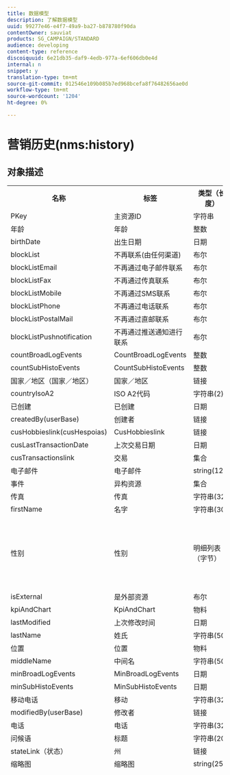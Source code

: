 ```yaml
---
title: 数据模型
description: 了解数据模型
uuid: 99277e46-e4f7-49a9-ba27-b878780f90da
contentOwner: sauviat
products: SG_CAMPAIGN/STANDARD
audience: developing
content-type: reference
discoiquuid: 6e21db35-daf9-4edb-977a-6ef606db0e4d
internal: n
snippet: y
translation-type: tm+mt
source-git-commit: 012546e109b085b7ed968bcefa8f76482656ae0d
workflow-type: tm+mt
source-wordcount: '1204'
ht-degree: 0%

---
```



# 营销历史(nms:history)

## 对象描述

<table>
               <tr>
                  <th>名称</th>
                  <th>标签</th>
                  <th>类型（长度）</th>
                  <th>明细列表值</th>
               </tr>
               <tr>
                  <td>PKey</td>
                  <td>主资源ID</td>
                  <td>字符串 </td>
                  <td> </td>
               </tr>
               <tr>
                  <td>年龄</td>
                  <td>年龄</td>
                  <td>整数 </td>
                  <td> </td>
               </tr>
               <tr>
                  <td>birthDate</td>
                  <td>出生日期</td>
                  <td>日期 </td>
                  <td> </td>
               </tr>
               <tr>
                  <td>blockList</td>
                  <td>不再联系(由任何渠道)</td>
                  <td>布尔 </td>
                  <td> </td>
               </tr>
               <tr>
                  <td>blockListEmail</td>
                  <td>不再通过电子邮件联系</td>
                  <td>布尔 </td>
                  <td> </td>
               </tr>
               <tr>
                  <td>blockListFax</td>
                  <td>不再通过传真联系</td>
                  <td>布尔 </td>
                  <td> </td>
               </tr>
               <tr>
                  <td>blockListMobile</td>
                  <td>不再通过SMS联系</td>
                  <td>布尔 </td>
                  <td> </td>
               </tr>
               <tr>
                  <td>blockListPhone</td>
                  <td>不再通过电话联系</td>
                  <td>布尔 </td>
                  <td> </td>
               </tr>
               <tr>
                  <td>blockListPostalMail</td>
                  <td>不再通过直邮联系</td>
                  <td>布尔 </td>
                  <td> </td>
               </tr>
               <tr>
                  <td>blockListPushnotification</td>
                  <td>不再通过推送通知进行联系</td>
                  <td>布尔 </td>
                  <td> </td>
               </tr>
               <tr>
                  <td>countBroadLogEvents</td>
                  <td>CountBroadLogEvents</td>
                  <td>整数 </td>
                  <td> </td>
               </tr>
               <tr>
                  <td>countSubHistoEvents</td>
                  <td>CountSubHistoEvents</td>
                  <td>整数 </td>
                  <td> </td>
               </tr>
               <tr>
                  <td>国家／地区（国家／地区）</td>
                  <td>国家／地区</td>
                  <td>链接 </td>
                  <td> </td>
               </tr>
               <tr>
                  <td>countryIsoA2</td>
                  <td>ISO A2代码</td>
                  <td>字符串(2)</td>
                  <td> </td>
               </tr>
               <tr>
                  <td>已创建</td>
                  <td>已创建</td>
                  <td>日期 </td>
                  <td> </td>
               </tr>
               <tr>
                  <td>createdBy(userBase)</td>
                  <td>创建者</td>
                  <td>链接 </td>
                  <td> </td>
               </tr>
               <tr>
                  <td>cusHobbieslink(cusHespoias)</td>
                  <td>CusHobbieslink</td>
                  <td>链接 </td>
                  <td> </td>
               </tr>
               <tr>
                  <td>cusLastTransactionDate</td>
                  <td>上次交易日期</td>
                  <td>日期 </td>
                  <td> </td>
               </tr>
               <tr>
                  <td>cusTransactionslink</td>
                  <td>交易</td>
                  <td>集合 </td>
                  <td> </td>
               </tr>
               <tr>
                  <td>电子邮件</td>
                  <td>电子邮件</td>
                  <td>string(128)</td>
                  <td> </td>
               </tr>
               <tr>
                  <td>事件</td>
                  <td>异构资源</td>
                  <td>集合 </td>
                  <td> </td>
               </tr>
               <tr>
                  <td>传真</td>
                  <td>传真</td>
                  <td>字符串(32)</td>
                  <td> </td>
               </tr>
               <tr>
                  <td>firstName</td>
                  <td>名字</td>
                  <td>字符串(30)</td>
                  <td> </td>
               </tr>
               <tr>
                  <td>性别</td>
                  <td>性别</td>
                  <td>明细列表（字节） </td>
                  <td>
                     <ul>
                        <li>未指定——未知- 0</li>
                        <li>男——男- 1</li>
                        <li>女——女- 2</li>
                        <li>无效值- __Invalid_value__ - __Invalid_value__</li>
                     </ul>
                  </td>
               </tr>
               <tr>
                  <td>isExternal</td>
                  <td>是外部资源</td>
                  <td>布尔 </td>
                  <td> </td>
               </tr>
               <tr>
                  <td>kpiAndChart</td>
                  <td>KpiAndChart</td>
                  <td>物料 </td>
                  <td> </td>
               </tr>
               <tr>
                  <td>lastModified</td>
                  <td>上次修改时间</td>
                  <td>日期 </td>
                  <td> </td>
               </tr>
               <tr>
                  <td>lastName</td>
                  <td>姓氏</td>
                  <td>字符串(50)</td>
                  <td> </td>
               </tr>
               <tr>
                  <td>位置</td>
                  <td>位置</td>
                  <td>物料 </td>
                  <td> </td>
               </tr>
               <tr>
                  <td>middleName</td>
                  <td>中间名</td>
                  <td>字符串(50)</td>
                  <td> </td>
               </tr>
               <tr>
                  <td>minBroadLogEvents</td>
                  <td>MinBroadLogEvents</td>
                  <td>日期 </td>
                  <td> </td>
               </tr>
               <tr>
                  <td>minSubHistoEvents</td>
                  <td>MinSubHistoEvents</td>
                  <td>日期 </td>
                  <td> </td>
               </tr>
               <tr>
                  <td>移动电话</td>
                  <td>移动</td>
                  <td>字符串(32)</td>
                  <td> </td>
               </tr>
               <tr>
                  <td>modifiedBy(userBase)</td>
                  <td>修改者</td>
                  <td>链接 </td>
                  <td> </td>
               </tr>
               <tr>
                  <td>电话</td>
                  <td>电话</td>
                  <td>字符串(32)</td>
                  <td> </td>
               </tr>
               <tr>
                  <td>问候语</td>
                  <td>标题</td>
                  <td>字符串(20)</td>
                  <td> </td>
               </tr>
               <tr>
                  <td>stateLink（状态）</td>
                  <td>州</td>
                  <td>链接 </td>
                  <td> </td>
               </tr>
               <tr>
                  <td>缩略图</td>
                  <td>缩略图</td>
                  <td>string(255)</td>
                  <td> </td>
               </tr>
               <tr>
                  <td>时区</td>
                  <td>时区</td>
                  <td>明细列表（字符串）(64)</td>
                  <td>
                     <ul>
                        <li>(GMT-02:00)中大西洋——大西洋_南_格鲁吉亚——大西洋／南_格鲁吉亚</li>
                        <li>(GMT+02:00)安曼——亚洲_安曼——亚洲／安曼</li>
                        <li>(GMT-03:00)布拉西——美国圣保罗——美国／圣保罗</li>
                        <li>(GMT+06:00)阿斯塔纳，达卡——亚洲_达卡——亚洲／达卡</li>
                        <li>(GMT+06:00)新西伯利亚——亚洲_新西伯利亚——亚洲／新西伯利亚</li>
                        <li>(GMT+02:00)温得和克——非洲_温得和克——非洲／温得和克</li>
                        <li>(GMT+04:00)高加索，埃里温——亚洲_埃里温——亚洲／埃里温</li>
                        <li>(GMT-04:00)马瑙斯——美国_马瑙斯——美国／马瑙斯</li>
                        <li>(GMT+03:30)德黑兰——亚洲_德黑兰——亚洲／德黑兰</li>
                        <li>(GMT+12:00)奥克兰，惠灵顿——太平洋——奥克兰——太平洋／奥克兰</li>
                        <li>(GMT+02:00)耶路撒冷——亚洲_耶路撒冷——亚洲／耶路撒冷</li>
                        <li>(GMT+03:00)莫斯科，圣彼得堡，伏尔加格勒——欧洲_莫斯科——欧洲／莫斯科</li>
                        <li>(GMT+09:30)阿德莱德——澳大利亚_阿德莱德——澳大利亚／阿德莱德</li>
                        <li>(GMT+10:00)堪培拉，墨尔本，悉尼——澳大利亚_堪培拉——澳大利亚／堪培拉</li>
                        <li>(GMT+08:00)珀斯——澳大利亚_珀斯——澳大利亚／珀斯</li>
                        <li>(GMT+09:00)雅库茨克——亚洲_雅库茨克——亚洲／雅库茨克</li>
                        <li>(GMT-10:00)哈瓦伊——太平洋_檀香山——太平洋／檀香山</li>
                        <li>(GMT+04:00)巴库——亚洲_巴库——亚洲／巴库</li>
                        <li>(GMT+10:00)符拉迪沃斯托克——亚洲_符拉迪沃斯托克——亚洲／符拉迪沃斯托克</li>
                        <li>(GMT+09:00)首尔——亚洲_首尔——亚洲／首尔</li>
                        <li>(GMT+01:00)萨拉热窝，斯科普列，索非亚，华沙，萨格勒布——欧洲_萨拉热窝——欧洲／萨拉热窝</li>
                        <li>(GMT+04:00)阿布扎比，马斯喀特——亚洲_马斯喀特——亚洲／马斯喀特</li>
                        <li>(GMT+08:00)吉隆坡，新加坡——亚洲_吉隆坡——亚洲／吉隆坡</li>
                        <li>(GMT+09:00)大坂，札幌，东京——亚洲_东京——亚洲／东京</li>
                        <li>(GMT+10:00)布里斯班——澳大利亚_布里斯班——澳大利亚／布里斯班</li>
                        <li>(GMT+05:30)斯里哈亚华登尼普拉——亚洲_科伦坡——亚洲／科伦坡</li>
                        <li>(GMT+02:00)哈拉雷，比勒陀利亚——非洲_哈拉雷——非洲／哈拉雷</li>
                        <li>(GMT+08:00)乌兰巴托——亚洲_乌兰巴托——亚洲／乌兰巴托</li>
                        <li>(GMT-02:00)格林威治平均时间减2小时- Gmt_m2 - Etc/GMT+2</li>
                        <li>(GMT-03:00)格林威治平均时间减3小时- Gmt_m3 - Etc/GMT+3</li>
                        <li>(GMT-01:00)格林威治平均时间减1小时- Gmt_m1 - Etc/GMT+1</li>
                        <li>(GMT-06:00)格林威治平均时间减6小时- Gmt_m6 - Etc/GMT+6</li>
                        <li>(GMT-07:00)格林威治平均时间减7小时- Gmt_m7 - Etc/GMT+7</li>
                        <li>(GMT-04:00)格林威治平均时间减4小时- Gmt_m4 - Etc/GMT+4</li>
                        <li>(GMT)卡萨布兰卡——非洲_卡萨布兰卡——非洲／卡萨布兰卡</li>
                        <li>(GMT+05:30)加尔各答，钦奈，孟买，新德里——亚洲_加尔各答——亚洲／加尔各答</li>
                        <li>(GMT-11:00)格林威治平均时间减11小时- Gmt_m11 - Etc/GMT+11</li>
                        <li>(GMT-09:00)格林威治平均时间减9小时- Gmt_m9 - Etc/GMT+9</li>
                        <li>(GMT-03:30)纽芬兰——美国圣约翰——美国／圣约翰</li>
                        <li>(GMT+03:00)格林威治平均时间加3小时- Gmt_p3 - Etc/GMT-3</li>
                        <li>(GMT-04:30)加拉加斯——美洲_加拉加斯——美洲／加拉加斯</li>
                        <li>(GMT+01:00)阿姆斯特丹，柏林，伯尔尼，罗马，斯德哥尔摩，维也纳——欧洲_柏林——欧洲／柏林</li>
                        <li>(GMT-07:00)奇瓦瓦，拉巴斯，马萨特兰——美国_奇瓦瓦——美国／奇瓦瓦</li>
                        <li>(GMT+03:00)内罗毕——非洲_内罗毕——非洲／内罗毕</li>
                        <li>(GMT-04:00)亚松森——美国_亚松森——美国／亚松森</li>
                        <li>(GMT+03:00)巴格达德——亚洲_巴格达——亚洲／巴格达</li>
                        <li>(GMT-10:00)格林威治平均时间减10小时- Gmt_m10 - Etc/GMT+10</li>
                        <li>(GMT-03:00)格陵兰——美洲_戈德萨布——美洲／戈德萨布</li>
                        <li>(GMT+02:00)达马斯——亚洲_大马士革——亚洲／大马士革</li>
                        <li>(GMT-11:00)萨摩亚——太平洋_萨摩亚——太平洋／萨摩亚</li>
                        <li>(GMT-05:00)波哥大，利马，基多——美国_波哥大——美国／波哥大</li>
                        <li>(GMT+01:00)布鲁塞尔，哥本哈根，马德里，巴黎——欧洲_巴黎——欧洲／巴黎</li>
                        <li>(GMT+08:00)北京，重庆，香港，乌鲁木齐——亚洲_上海——亚洲／上海</li>
                        <li>(GMT+12:00)菲吉——太平洋_斐济——太平洋／斐济</li>
                        <li>(GMT+02:00)雅典，伊斯坦布尔，明斯克——欧洲_雅典——欧洲／雅典</li>
                        <li>(GMT+04:00)第比利斯——亚洲_第比利斯——亚洲／第比利斯</li>
                        <li>无效值- __Invalid_value__ - __Invalid_value__</li>
                        <li>(GMT+05:45)加德满都——亚洲_加德满都——亚洲／加德满都</li>
                        <li>(GMT-05:00)印第安纳州（东部）-美国_印第安纳波利斯——美国／印第安纳波利斯</li>
                        <li>(GMT-01:00)佛得角群岛——大西洋_佛得角——大西洋／佛得角</li>
                        <li>(GMT+04:00)路易港——印度_毛里求斯——印度／毛里求斯</li>
                        <li>(GMT+08:00)台北——亚洲_台北——亚洲／台北</li>
                        <li>(GMT+06:30)仰光——亚洲_仰光——亚洲／仰光</li>
                        <li>(GMT+11:00)马加丹，所罗门群岛，新喀里多尼亚——太平洋——瓜达卡纳尔——太平洋／瓜达卡纳尔</li>
                        <li>(GMT+02:00)开罗——非洲_开罗——非洲／开罗</li>
                        <li>(GMT+05:00)叶卡捷琳堡——亚洲_叶卡捷琳堡——亚洲／叶卡捷琳堡</li>
                        <li>(GMT+08:00)伊尔库茨克——亚洲_伊尔库茨克——亚洲／伊尔库茨克</li>
                        <li>(GMT+10:00)关岛，莫尔兹比港——太平洋_关岛——太平洋／关岛</li>
                        <li>(GMT-04:00)大西洋标准时间（加拿大）- America_Halifax - America/Halifax</li>
                        <li>(GMT)格林威治时间- GMT - GMT</li>
                        <li>默认——无——无</li>
                        <li>(GMT-04:00)拉巴斯——美国_拉巴斯——美国／拉巴斯</li>
                        <li>(GMT-06:00)瓜达拉哈拉，墨西哥，蒙特雷——美洲_墨西哥_城——美洲／墨西哥_城</li>
                        <li>(GMT+09:30)达尔文——澳大利亚_达尔文——澳大利亚／达尔文</li>
                        <li>(GMT-05:00)东部（美国和加拿大）- America_New_York - America/New_York</li>
                        <li>(GMT-05:00)格林威治平均时间减5小时- Gmt_m5 - Etc/GMT+5</li>
                        <li>(GMT+05:00)伊斯兰堡，卡拉奇，大其木——亚洲_卡拉奇——亚洲／卡拉奇</li>
                        <li>(GMT+03:00)科韦特，里亚德——亚洲_利雅得——亚洲／利雅得</li>
                        <li>(GMT-08:00)格林威治平均时间减8小时- Gmt_m8 - Etc/GMT+8</li>
                        <li>(GMT-01:00)亚速尔群岛——大西洋_亚速尔群岛——大西洋／亚速尔群岛</li>
                        <li>(GMT+07:00)曼谷，河内，雅加达——亚洲_曼谷——亚洲／曼谷</li>
                        <li>(GMT)蒙罗维亚——非洲_蒙罗维亚——非洲／蒙罗维亚</li>
                        <li>(GMT-09:00)阿拉斯加——美国_安克拉治——美国／安克拉治</li>
                        <li>(GMT+01:00)贝尔格莱德，布拉迪斯拉发，布达佩斯，卢布尔雅那，布拉格——欧洲_贝尔格莱德——欧洲／贝尔格莱德</li>
                        <li>(GMT)雷克雅未克——大西洋_雷克雅未克——大西洋／雷克雅未克</li>
                        <li>(GMT+02:00)布卡斯特——欧洲_布加勒斯特——欧洲／布加勒斯特</li>
                        <li>(GMT+05:00)格林威治平均时间加5小时- Gmt_p5 - Etc/GMT-5</li>
                        <li>(GMT+04:00)格林威治平均时间加4小时- Gmt_p4 - Etc/GMT-4</li>
                        <li>(GMT+07:00)格林威治平均时间加7小时- Gmt_p7 - Etc/GMT-7</li>
                        <li>(GMT+06:00)格林威治平均时间加6小时- Gmt_p6 - Etc/GMT-6</li>
                        <li>(GMT+01:00)格林威治平均时间加1小时- Gmt_p1 - Etc/GMT-1</li>
                        <li>(GMT-08:00)太平洋（美国和加拿大）- America_Los_Angeles - America/Los_Angeles</li>
                        <li>(GMT+02:00)格林威治平均时间加2小时- Gmt_p2 - Etc/GMT-2</li>
                        <li>(GMT+07:00)克拉斯诺亚尔斯克——亚洲_克拉斯诺亚尔斯克——亚洲／克拉斯诺亚尔斯克</li>
                        <li>(GMT+09:00)格林威治平均时间加9小时- Gmt_p9 - Etc/GMT-9</li>
                        <li>(GMT+08:00)格林威治平均时间加8小时- Gmt_p8-Etc/GMT-8</li>
                        <li>(GMT+10:00)霍巴特——澳大利亚_霍巴特——澳大利亚／霍巴特</li>
                        <li>(GMT+13:00)努库阿洛法——太平洋_通加塔普——太平洋／通加塔普</li>
                        <li>(GMT-06:00)中美洲——美国_里贾纳——美国／里贾纳</li>
                        <li>(GMT-03:00)布宜诺斯艾利斯，卡宴，福塔雷萨——美洲_布宜诺斯艾利斯——美洲／布宜诺斯艾利斯</li>
                        <li>(GMT-07:00)洛矶山脉（美国和加拿大）-美国_丹佛——美国／丹佛</li>
                        <li>(GMT+01:00)中非——西非——罗安达——非洲／罗安达</li>
                        <li>(GMT+02:00)赫尔辛基，基辅，里加，索非亚，塔林，维尔纽斯——欧洲_赫尔辛基——欧洲／赫尔辛基</li>
                        <li>(GMT)格林威治平均时间： 都柏林、爱丁堡、里斯本、伦敦——欧洲_伦敦——欧洲／伦敦</li>
                        <li>(GMT-07:00)亚利桑那——美国_菲尼克斯——美国／菲尼克斯</li>
                        <li>(GMT+02:00)贝鲁特——亚洲_贝鲁特——亚洲／贝鲁特</li>
                        <li>(GMT+04:30)喀布尔——亚洲_喀布尔——亚洲／喀布尔</li>
                        <li>(GMT-06:00)中心（美国和加拿大）- America_Chicago - America/Chicago</li>
                        <li>(GMT+11:00)格林威治平均时间加11小时- Gmt_p11 - Etc/GMT-11</li>
                        <li>(GMT+10:00)格林威治平均时间加10小时- Gmt_p10 - Etc/GMT-10</li>
                        <li>(GMT+13:00)格林威治平均时间加13小时- Gmt_p13 - Etc/GMT-13</li>
                        <li>(GMT+12:00)格林威治平均时间加12小时- Gmt_p12 - Etc/GMT-12</li>
                        <li>(GMT-04:00)圣地亚哥——美国_圣地亚哥——美国／圣地亚哥</li>
                        <li>(GMT-03:00)蒙得维的亚——美国_蒙得维的亚——美国／蒙得维的亚</li>
                        <li>(GMT-04:00)库亚巴——美国_库亚巴——美国／库亚巴</li>
                     </ul>
                  </td>
               </tr>
               <tr>
                  <td>标题</td>
                  <td>用户档案</td>
                  <td>string(255)</td>
                  <td> </td>
               </tr>
            </table>

## 过滤器

生日（生日）

<table>
<tr>
<th>名称</th>
<th>类型</th>
</tr>
<tr>
<td>includeStart</td>
<td>布尔</td>
</tr>
<tr>
<td>previousUnitsValue</td>
<td>整数</td>
</tr>
<tr>
<td>nextUnitsValue</td>
<td>整数</td>
</tr>
<tr>
<td>结束日</td>
<td>日期</td>
</tr>
<tr>
<td>精度</td>
<td>明细列表</td>
</tr>
<tr>
<td>relativeValue</td>
<td>字符串</td>
</tr>
<tr>
<td>月</td>
<td>日期</td>
</tr>
<tr>
<td>运算符</td>
<td>明细列表</td>
</tr>
<tr>
<td>includeEnd</td>
<td>布尔</td>
</tr>
<tr>
<td>endMonth</td>
<td>日期</td>
</tr>
<tr>
<td>类型</td>
<td>明细列表</td>
</tr>
<tr>
<td>天</td>
<td>日期</td>
</tr>
</table>

通过电子邮件（通过电子邮件）

<table>
<tr>
<th>名称</th>
<th>类型</th>
</tr>
<tr>
<td>电子邮件</td>
<td>字符串</td>
</tr>
</table>

按键(byKeysProfile)

<table>
<tr>
<th>名称</th>
<th>类型</th>
</tr>
<tr>
<td>电子邮件</td>
<td>字符串</td>
</tr>
</table>

按姓名或电子邮件（按文本）

<table>
<tr>
<th>名称</th>
<th>类型</th>
</tr>
<tr>
<td>文本</td>
<td>字符串</td>
</tr>
</table>

按静态受众（按StaticAudience）

<table>
<tr>
<th>名称</th>
<th>类型</th>
</tr>
<tr>
<td>受众</td>
<td>链接</td>
</tr>
</table>

已单击(hasClickedDelivery)

<table>
<tr>
<th>名称</th>
<th>类型</th>
</tr>
<tr>
<td>投放</td>
<td>链接</td>
</tr>
</table>

已打开(hasOpenedDelivery)

<table>
<tr>
<th>名称</th>
<th>类型</th>
</tr>
<tr>
<td>投放</td>
<td>链接</td>
</tr>
</table>

用户档案(用户档案)

<table>
<tr>
<th>名称</th>
<th>类型</th>
</tr>
<tr>
<td>用户档案</td>
<td>链接</td>
</tr>
</table>

已接收(hasReceivedDelivery)

<table>
<tr>
<th>名称</th>
<th>类型</th>
</tr>
<tr>
<td>投放</td>
<td>链接</td>
</tr>
</table>

订阅者（订阅者）

<table>
<tr>
<th>名称</th>
<th>类型</th>
</tr>
<tr>
<td>服务</td>
<td>链接</td>
</tr>
</table>
